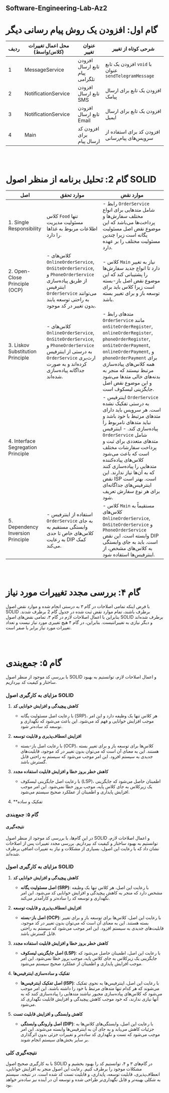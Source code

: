 ## Software-Engineering-Lab-Az2



# گام اول: افزودن یک روش پیام رسانی دیگر
| ردیف | محل اعمال تغییرات (کلاس/واسط) | عنوان تغییر                   | شرحی کوتاه از تغییر                             |
|------|--------------------------------|-------------------------------|------------------------------------------------|
| 1    | MessageService                 | افزودن تابع ارسال پیام تلگرامی | افزودن یک تابع `void` با عنوان `sendTelegramMessage` |
| 2    | NotificationService            | افزودن تابع ارسال SMS        | افزودن یک تابع برای ارسال پیامک               |
| 3    | NotificationService            | افزودن تابع ارسال Email      | افزودن یک تابع برای ارسال ایمیل               |
| 4    | Main                           | افزودن کد برای ارسال پیام    | افزودن کد برای استفاده از سرویس‌های پیام‌رسانی |

<br>
<br> 

# گام 2: تحلیل برنامه از منظر اصول SOLID

| اصل | موارد تحقق | موارد نقض |
|-----|-------------|-------------|
| 1. Single Responsibility | کلاس `Food` تنها مسئولیت مدیریت اطلاعات مربوط به غذاها را دارد. | - رابط `OrderService` شامل متدهایی برای انواع مختلف سفارش‌ها و پرداخت‌ها می‌باشد که این موضوع نقض اصل مسئولیت یگانه است زیرا چندین مسئولیت مختلف را بر عهده دارد. |
| 2. Open-Close Principle (OCP) | - کلاس‌های `OnlineOrderService`, `OnSiteOrderService`, و `PhoneOrderService` از طریق پیاده‌سازی اینترفیس `OrderService` می‌توانند به راحتی توسعه یابند بدون تغییر در کد موجود. | - کلاس `Main` نیاز به تغییر دارد تا انواع جدید سفارش‌ها را پشتیبانی کند که این موضوع نقض اصل باز-بسته است زیرا کلاس باید برای توسعه باز و برای تغییر بسته باشد. |
| 3. Liskov Substitution Principle | - کلاس‌های `OnlineOrderService`, `OnSiteOrderService`, و `PhoneOrderService` به درستی از اینترفیس `OrderService` ارث‌بری کرده‌اند و به صورت جداگانه پیاده‌سازی شده‌اند. | - متدهای رابط `OrderService` مانند `onSiteOrderRegister`, `onlineOrderRegister`, `phoneOrderRegister`, `onSiteOrderPayment`, `onlineOrderPayment`, و `phoneOrderPayment` برای همه کلاس‌های پیاده‌سازی مرتبط نیستند که منجر به بدنه‌های خالی متدها می‌شود و این موضوع نقض اصل جایگزینی لیسکوف است. |
| 4. Interface Segregation Principle | | - اینترفیس `OrderService` به درستی تفکیک نشده است. هر سرویس باید دارای متدهای مرتبط با خود باشد و نباید متدهای نامربوط را پیاده‌سازی کند. - اینترفیس `OrderService` شامل متدهای متعددی برای ثبت و پرداخت سفارشات مختلف است که باعث می‌شود کلاس‌های پیاده‌کننده متدهایی را پیاده‌سازی کنند که به آن‌ها نیاز ندارند. این نقض ISP است. بهتر است اینترفیس‌های جداگانه‌ای برای هر نوع سفارش تعریف شود. |
| 5. Dependency Inversion Principle | - استفاده از اینترفیس `OrderService` به جای وابستگی مستقیم به کلاس‌های خاص تا حدی به رعایت DIP کمک می‌کند. | - کلاس `Main` مستقیماً به کلاس‌های `OnlineOrderService`, `OnSiteOrderService` و `PhoneOrderService` وابسته است. این نقض DIP است. باید به جای وابستگی به کلاس‌های مشخص، از اینترفیس‌ها استفاده شود. |

<br>
<br>


 # گام ۴: بررسی مجدد تغییرات مورد نیاز

با فرض اینکه تمامی اصلاحات در گام ۳ به درستی انجام شده  و موارد نقض اصول SOLID برطرف باشند، تمام موارد نقض ثبت شده در جدول گام 2 برطرف شدند. بنابراین با اعمال اصلاحات لازم در گام ۳، تمامی نقض‌های اصول SOLID برطرف شده‌اند و دیگر نیازی به تغییراتنیست. بنابراین، در گام ۴ هیچ تغییری مورد نیاز نیست و تعداد تغییرات مورد نیاز برابر با صفر است.

<br>
<br>

# گام ۵: جمع‌بندی

با بررسی کد موجود از منظر اصول SOLID و اعمال اصلاحات لازم، توانستیم به بهبود ساختار و کیفیت کد بپردازیم. 

### مزایای به کارگیری اصول SOLID

1. **کاهش پیچیدگی و افزایش خوانایی کد**
    - با رعایت اصل مسئولیت یگانه (SRP)، هر کلاس تنها یک وظیفه دارد و این امر موجب افزایش خوانایی و فهم کد می‌شود. این باعث می‌شود که نگهداری و توسعه کد ساده‌تر شود.

2. **افزایش انعطاف‌پذیری و قابلیت توسعه**
    - با رعایت اصل باز-بسته (OCP)، کلاس‌ها برای توسعه باز و برای تغییر بسته هستند. این به معنای آن است که می‌توان بدون تغییر در کد موجود، قابلیت‌های جدیدی به سیستم افزود. این امر موجب می‌شود که سیستم به راحتی قابل گسترش باشد.

3. **کاهش خطر بروز خطا و افزایش قابلیت استفاده مجدد**
    - با رعایت اصل جایگزینی لیسکوف (LSP)، اطمینان حاصل می‌شود که جایگزینی یک زیرکلاس به جای کلاس پایه، موجب بروز خطا نمی‌شود. این امر موجب افزایش پایداری و اطمینان از عملکرد صحیح سیستم می‌شود.

4. **تفکیک و ساده‌

### گام ۵: جمع‌بندی

#### نتیجه‌گیری

در این گام‌ها، با بررسی کد موجود از منظر اصول SOLID و اعمال اصلاحات لازم، توانستیم به بهبود ساختار و کیفیت کد بپردازیم. بررسی مجدد تغییرات پس از اصلاحات نشان داد که با رعایت این اصول، بسیاری از مشکلات و نیاز به تغییرات اضافی برطرف شده‌اند.

### مزایای به کارگیری اصول SOLID

1. **کاهش پیچیدگی و افزایش خوانایی کد**
    - **اصل مسئولیت یگانه (SRP)**: با رعایت این اصل، هر کلاس تنها یک وظیفه مشخص دارد که منجر به کاهش پیچیدگی و افزایش خوانایی کد می‌شود. این امر نگهداری و توسعه کد را ساده‌تر و کارآمدتر می‌کند.

2. **افزایش انعطاف‌پذیری و قابلیت توسعه**
    - **اصل باز-بسته (OCP)**: با رعایت این اصل، کلاس‌ها برای توسعه باز و برای تغییر بسته هستند. این به معنای آن است که می‌توان بدون تغییر در کد موجود، قابلیت‌های جدیدی به سیستم افزود. این امر موجب می‌شود که سیستم به راحتی قابل گسترش باشد.

3. **کاهش خطر بروز خطا و افزایش قابلیت استفاده مجدد**
    - **اصل جایگزینی لیسکوف (LSP)**: با رعایت این اصل، اطمینان حاصل می‌شود که جایگزینی یک زیرکلاس به جای کلاس پایه، موجب بروز خطا نمی‌شود. این امر موجب افزایش پایداری و اطمینان از عملکرد صحیح سیستم می‌شود.

4. **تفکیک و ساده‌سازی اینترفیس‌ها**
    - **اصل تفکیک اینترفیس‌ها (ISP)**: با رعایت این اصل، اینترفیس‌ها به نحوی تفکیک می‌شوند که هر کدام تنها متدهای مرتبط با خود را داشته باشند. این امر موجب می‌شود که کلاس‌های پیاده‌سازی مجبور نباشند متدهایی را پیاده‌سازی کنند که به آنها نیازی ندارند، که خود موجب کاهش پیچیدگی و افزایش قابلیت نگهداری کد می‌شود.

5. **کاهش وابستگی و افزایش قابلیت تست**
    - **اصل وارونگی وابستگی (DIP)**: با رعایت این اصل، وابستگی‌های کلاس‌ها به جزئیات کاهش می‌یابد و به جای آن به اینترفیس‌ها وابسته می‌شوند. این امر موجب می‌شود که تست و نگهداری کد ساده‌تر و تغییرات جزئی بدون اثرگذاری بر سایر بخش‌های سیستم انجام شوند.

### نتیجه‌گیری کلی

با به کارگیری صحیح اصول SOLID در گام‌های ۳ و ۴، توانستیم کد را بهبود بخشیم و مشکلات موجود را برطرف کنیم. رعایت این اصول منجر به افزایش خوانایی، انعطاف‌پذیری، قابلیت توسعه، پایداری، و قابلیت تست کد شده است. در نتیجه، سیستم به شکلی بهینه‌تر و قابل نگهداری‌تر طراحی شده و توسعه آن در آینده نیز ساده‌تر خواهد بود.


